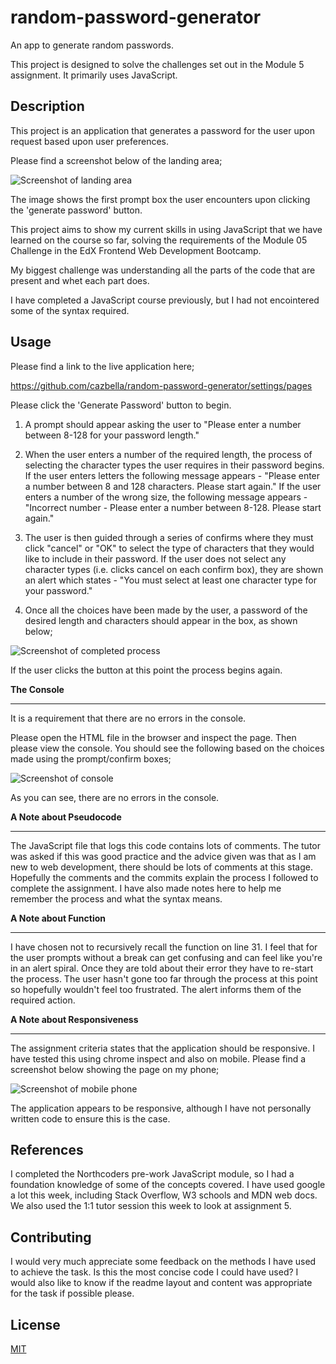 # random-password-generator
An app to generate random passwords.

This project is designed to solve the challenges set out in the Module 5 assignment. It primarily uses JavaScript.  

## Description

This project is an application that generates a password for the user upon request based upon user preferences. 

Please find a screenshot below of the landing area;

![Screenshot of landing area](assets/images/Screenshot%20random-password-generator.png)

The image shows the first prompt box the user encounters upon clicking the 'generate password' button. 

This project aims to show my current skills in using JavaScript that we have learned on the course so far, solving the requirements of the Module 05 Challenge in the EdX Frontend Web Development Bootcamp. 

My biggest challenge was understanding all the parts of the code that are present and whet each part does. 

I have completed a JavaScript course previously, but I had not encointered some of the syntax required. 

## Usage

Please find a link to the live application here; 

https://github.com/cazbella/random-password-generator/settings/pages

Please click the 'Generate Password' button to begin.

1. A prompt should appear asking the user to "Please enter a number between 8-128 for your password length."

2. When the user enters a number of the required length, the process of selecting the character types the user requires in their password begins. If the user enters letters the following message appears - "Please enter a number between 8 and 128 characters. Please start again."
If the user enters a number of the wrong size, the following message appears -
"Incorrect number - Please enter a number between 8-128. Please start again." 

3. The user is then guided through a series of confirms where they must click "cancel" or "OK" to select the type of characters that they would like to include in their password. If the user does not select any character types (i.e. clicks cancel on each confirm box), they are shown an alert which states - "You must select at least one character type for your password."

4. Once all the choices have been made by the user, a password of the desired length and characters should appear in the box, as shown below; 

![Screenshot of completed process](assets/images/Screenshot-completed-process.png)

If the user clicks the button at this point the process begins again. 

__The Console__
_______________
It is a requirement that there are no errors in the console.

Please open the HTML file in the browser and inspect the page. Then please view the console. You should see the following based on the choices made using the prompt/confirm boxes; 

![Screenshot of console](assets/images/Screenshot-of-console.png)

As you can see, there are no errors in the console. 

__A Note about Pseudocode__
_____________________________

The JavaScript file that logs this code contains lots of comments. The tutor was asked if this was good practice and the advice given was that as I am new to web development, there should be lots of comments at this stage. Hopefully the comments and the commits explain the process I followed to complete the assignment. I have also made notes here to help me remember the process and what the syntax means. 

__A Note about Function__
_________________________

I have chosen not to recursively recall the function on line 31. I feel that for the user prompts without a break can get confusing and can feel like you're in an alert spiral. Once they are told about their error they have to re-start the process. The user hasn't gone too far through the process at this point so hopefully wouldn't feel too frustrated. The alert informs them of the required action. 

__A Note about Responsiveness__
___________________________
The assignment criteria states that the application should be responsive. I have tested this using chrome inspect and also on mobile. Please find a screenshot below showing the page on my phone; 

![Screenshot of mobile phone](assets/images/mobile-screenshot.jpeg)

The application appears to be responsive, although I have not personally written code to ensure this is the case. 

## References

I completed the Northcoders pre-work JavaScript module, so I had a foundation knowledge of some of the concepts covered. I have used google a lot this week, including Stack Overflow, W3 schools and MDN web docs. We also used the 1:1 tutor session this week to look at assignment 5. 


## Contributing

I would very much appreciate some feedback on the methods I have used to achieve the task. Is this the most concise code I could have used? I would also like to know if the readme layout and content was appropriate for the task if possible please. 


## License

[MIT](https://choosealicense.com/licenses/mit/)